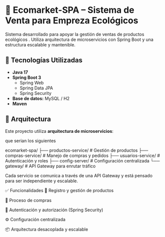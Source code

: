# 🌱 Ecomarket-SPA – Sistema de Venta para Empreza Ecológicos

Sistema desarrollado para apoyar la gestión de ventas de productos ecológicos . Utiliza arquitectura de microservicios con Spring Boot y una estructura escalable y mantenible.

## 🧩 Tecnologías Utilizadas

- **Java 17**
- **Spring Boot 3**
  - Spring Web
  - Spring Data JPA
  - Spring Security
- **Base de datos:** MySQL / H2
- **Maven**


## 🧱 Arquitectura

Este proyecto utiliza **arquitectura de microservicios**:

que serian los siguientes 

ecomarket-spa/
├── productos-service/ # Gestión de productos
├── compras-service/ # Manejo de compras y pedidos
├── usuarios-service/ # Autenticación y roles
├── config-server/ # Configuración centralizada
└── gateway/ # API Gateway para enrutar tráfico


Cada servicio se comunica a través de una API Gateway y está pensado para ser independiente y escalable.

✅ Funcionalidades
🛒 Registro y gestión de productos

🧾 Proceso de compras

🔐 Autenticación y autorización (Spring Security)

⚙️ Configuración centralizada

📦 Arquitectura desacoplada y escalable

